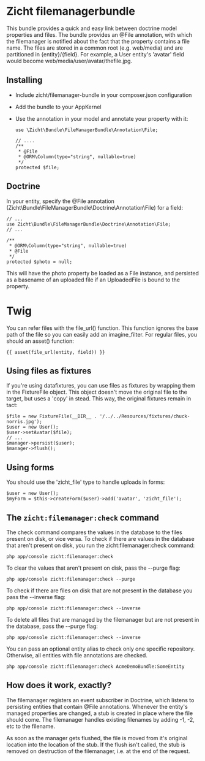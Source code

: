 # Zicht filemanagerbundle #

This bundle provides a quick and easy link between doctrine model properties and files. The bundle provides an
@File annotation, with which the filemanager is notified about the fact that the property contains a file name.
The files are stored in a common root (e.g. web/media) and are partitioned in {entity}/{field}. For example, a User
entity's 'avatar' field would become web/media/user/avatar/thefile.jpg.

## Installing ##

* Include zicht/filemanager-bundle in your composer.json configuration
* Add the bundle to your AppKernel
* Use the annotation in your model and annotate your property with it:

      use \Zicht\Bundle\FileManagerBundle\Annotation\File;

      // ....
      /**
       * @File
       * @ORM\Column(type="string", nullable=true)
       */
      protected $file;

## Doctrine ##

In your entity, specify the @File annotation (Zicht\Bundle\FileManagerBundle\Doctrine\Annotation\File) for a field:

    // ...
    use Zicht\Bundle\FileManagerBundle\Doctrine\Annotation\File;
    // ...

    /**
     * @ORM\Column(type="string", nullable=true)
     * @File
     */
    protected $photo = null;


This will have the photo property be loaded as a File instance, and persisted as a basename of an uploaded file if an
UploadedFile is bound to the property.

# Twig #

You can refer files with the file_url() function. This function ignores the base path of the file so you can easily add
an imagine_filter. For regular files, you should an asset() function:

    {{ asset(file_url(entity, field)) }}


## Using files as fixtures ##

If you're using datafixtures, you can use files as fixtures by wrapping them in the FixtureFile object. This object
doesn't move the original file to the target, but uses a 'copy' in stead. This way, the original fixtures remain in
tact:

    $file = new FixtureFile(__DIR__ . '/../../Resources/fixtures/chuck-norris.jpg');
    $user = new User();
    $user->setAvatar($file);
    // ...
    $manager->persist($user);
    $manager->flush();

## Using forms ##

You should use the 'zicht_file' type to handle uploads in forms:

    $user = new User();
    $myForm = $this->createForm($user)->add('avatar', 'zicht_file');

## The `zicht:filemanager:check` command ##
The check command compares the values in the database to the files present on disk, or vice versa.
To check if there are values in the database that aren't present on disk, you run the zicht:filemanager:check command:

    php app/console zicht:filemanager:check

To clear the values that aren't present on disk, pass the --purge flag:

    php app/console zicht:filemanager:check --purge

To check if there are files on disk that are not present in the database you pass the --inverse flag:

    php app/console zicht:filemanager:check --inverse

To delete all files that are managed by the filemanager but are not present in the database, pass the --purge flag:

    php app/console zicht:filemanager:check --inverse

You can pass an optional entity alias to check only one specific repository. Otherwise, all entities with file
annotations are checked.

    php app/console zicht:filemanager:check AcmeDemoBundle:SomeEntity

## How does it work, exactly? ##

The filemanager registers an event subscriber in Doctrine, which listens to persisting entities that contain @File
annotations. Whenever the entity's managed properties are changed, a stub is created in place where the file should
come. The filemanager handles existing filenames by adding -1, -2, etc to the filename.

As soon as the manager gets flushed, the file is moved from it's original location into the location of the stub.
If the flush isn't called, the stub is removed on destruction of the filemanager, i.e. at the end of the request.

